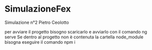 # SimulazioneFex
Simulazione n°2 Pietro Ceolotto

per avviare il progetto bisogno scaricarlo e avviarlo con il comando ng serve
Se dentro al progetto non è contenuta la cartella node_module bisogna eseguire il comando npm i
